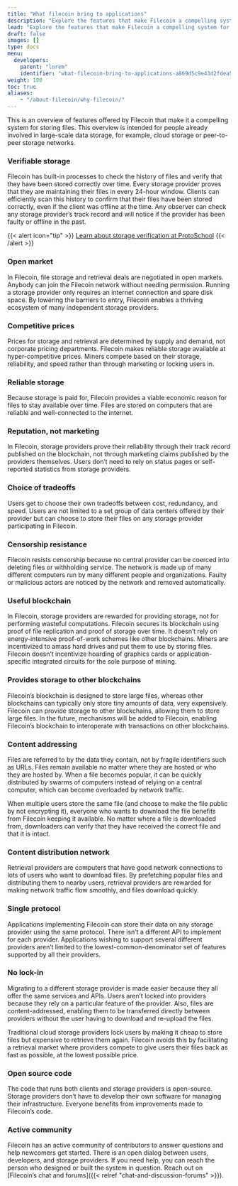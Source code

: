 ```yaml
---
title: "What filecoin bring to applications"
description: "Explore the features that make Filecoin a compelling system for storing files."
lead: "Explore the features that make Filecoin a compelling system for storing files."
draft: false
images: []
type: docs
menu:
  developers:
    parent: "lorem"
    identifier: "what-filecoin-bring-to-applications-a869d5c9e43d2fdea56dd8175a157d5c"
weight: 100
toc: true
aliases:
    - "/about-filecoin/why-filecoin/"
---
```


This is an overview of features offered by Filecoin that make it a compelling system for storing files. This overview is intended for people already involved in large-scale data storage, for example, cloud storage or peer-to-peer storage networks.

### Verifiable storage

Filecoin has built-in processes to check the history of files and verify that they have been stored correctly over time. Every storage provider proves that they are maintaining their files in every 24-hour window. Clients can efficiently scan this history to confirm that their files have been stored correctly, even if the client was offline at the time. Any observer can check any storage provider’s track record and will notice if the provider has been faulty or offline in the past.

{{< alert icon="tip" >}}
[Learn about storage verification at ProtoSchool](https://proto.school/#/verifying-storage-on-filecoin)
{{< /alert >}}

### Open market

In Filecoin, file storage and retrieval deals are negotiated in open markets. Anybody can join the Filecoin network without needing permission. Running a storage provider only requires an internet connection and spare disk space. By lowering the barriers to entry, Filecoin enables a thriving ecosystem of many independent storage providers.

### Competitive prices

Prices for storage and retrieval are determined by supply and demand, not corporate pricing departments. Filecoin makes reliable storage available at hyper-competitive prices. Miners compete based on their storage, reliability, and speed rather than through marketing or locking users in.

### Reliable storage

Because storage is paid for, Filecoin provides a viable economic reason for files to stay available over time. Files are stored on computers that are reliable and well-connected to the internet.

### Reputation, not marketing

In Filecoin, storage providers prove their reliability through their track record published on the blockchain, not through marketing claims published by the providers themselves. Users don’t need to rely on status pages or self-reported statistics from storage providers.

### Choice of tradeoffs

Users get to choose their own tradeoffs between cost, redundancy, and speed. Users are not limited to a set group of data centers offered by their provider but can choose to store their files on any storage provider participating in Filecoin.

### Censorship resistance

Filecoin resists censorship because no central provider can be coerced into deleting files or withholding service. The network is made up of many different computers run by many different people and organizations. Faulty or malicious actors are noticed by the network and removed automatically.

### Useful blockchain

In Filecoin, storage providers are rewarded for providing storage, not for performing wasteful computations. Filecoin secures its blockchain using proof of file replication and proof of storage over time. It doesn’t rely on energy-intensive proof-of-work schemes like other blockchains. Miners are incentivized to amass hard drives and put them to use by storing files. Filecoin doesn’t incentivize hoarding of graphics cards or application-specific integrated circuits for the sole purpose of mining.

### Provides storage to other blockchains

Filecoin’s blockchain is designed to store large files, whereas other blockchains can typically only store tiny amounts of data, very expensively. Filecoin can provide storage to other blockchains, allowing them to store large files. In the future, mechanisms will be added to Filecoin, enabling Filecoin’s blockchain to interoperate with transactions on other blockchains.

### Content addressing

Files are referred to by the data they contain, not by fragile identifiers such as URLs. Files remain available no matter where they are hosted or who they are hosted by. When a file becomes popular, it can be quickly distributed by swarms of computers instead of relying on a central computer, which can become overloaded by network traffic.

When multiple users store the same file (and choose to make the file public by not encrypting it), everyone who wants to download the file benefits from Filecoin keeping it available. No matter where a file is downloaded from, downloaders can verify that they have received the correct file and that it is intact.

### Content distribution network

Retrieval providers are computers that have good network connections to lots of users who want to download files. By prefetching popular files and distributing them to nearby users, retrieval providers are rewarded for making network traffic flow smoothly, and files download quickly.

### Single protocol

Applications implementing Filecoin can store their data on any storage provider using the same protocol. There isn’t a different API to implement for each provider. Applications wishing to support several different providers aren’t limited to the lowest-common-denominator set of features supported by all their providers.

### No lock-in

Migrating to a different storage provider is made easier because they all offer the same services and APIs. Users aren’t locked into providers because they rely on a particular feature of the provider. Also, files are content-addressed, enabling them to be transferred directly between providers without the user having to download and re-upload the files.

Traditional cloud storage providers lock users by making it cheap to store files but expensive to retrieve them again. Filecoin avoids this by facilitating a retrieval market where providers compete to give users their files back as fast as possible, at the lowest possible price.

### Open source code

The code that runs both clients and storage providers is open-source. Storage providers don’t have to develop their own software for managing their infrastructure. Everyone benefits from improvements made to Filecoin’s code.

### Active community

Filecoin has an active community of contributors to answer questions and help newcomers get started. There is an open dialog between users, developers, and storage providers. If you need help, you can reach the person who designed or built the system in question. Reach out on [Filecoin’s chat and forums]({{< relref "chat-and-discussion-forums" >}}).
